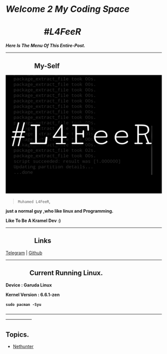 # ***Welcome 2 My Coding Space***


# *⠀⠀⠀⠀⠀⠀#L4FeeR*


***Here Is The Menu Of This Entire-Post.***

* * *


## **⠀⠀⠀⠀⠀⠀My-Self**

![L4FeeR](assets/l4feer.png)

  > `Muhamed L4FeeR`,

**just a normal guy ,who like linux and Programming.**

**Like To Be A Kramel Dev :)**

* * *


## **⠀⠀⠀⠀⠀⠀Links**

  [Telegram](https://t.me/l4feer) | [Github](https://github.com/L4FeeR)

 * * * 




## **⠀⠀⠀⠀⠀Current Running Linux.**

**Device        : Garuda Linux**

**Kernel Version   : 6.6.1-zen**

**`sudo pacman -Syu`**


——————————————————————————————————————————
##              Topics.

* [Nethunter](/nethunter.md)
